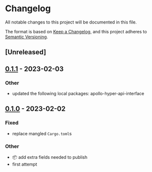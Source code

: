 # Changelog
All notable changes to this project will be documented in this file.

The format is based on [Keep a Changelog](https://keepachangelog.com/en/1.0.0/),
and this project adheres to [Semantic Versioning](https://semver.org/spec/v2.0.0.html).

## [Unreleased]

## [0.1.1](https://github.com/paperclip-universe/apollo/compare/apollo-hyper-frontend-macroquad-v0.1.0...apollo-hyper-frontend-macroquad-v0.1.1) - 2023-02-03

### Other
- updated the following local packages: apollo-hyper-api-interface

## [0.1.0](https://github.com/paperclip-universe/apollo/releases/tag/apollo-hyper-frontend-macroquad-v0.1.0) - 2023-02-02

### Fixed
- replace mangled `Cargo.toml`s

### Other
- :package: add extra fields needed to publish
- first attempt
